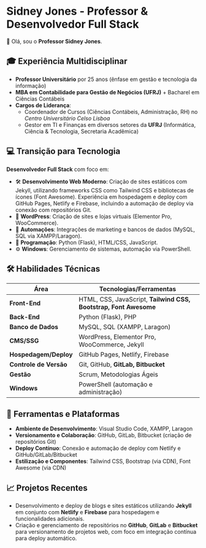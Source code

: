 # Sidney Jones - Professor & Desenvolvedor Full Stack

👋 Olá, sou o **Professor Sidney Jones**.

## 🎓 Experiência Multidisciplinar
- **Professor Universitário** por 25 anos (ênfase em gestão e tecnologia da informação)
- **MBA em Contabilidade para Gestão de Negócios (UFRJ)** + Bacharel em Ciências Contábeis
- **Cargos de Liderança**:
  - Coordenador de Cursos (Ciências Contábeis, Administração, RH) no *Centro Universitário Celso Lisboa*
  - Gestor em TI e Finanças em diversos setores da **UFRJ** (Informática, Ciência & Tecnologia, Secretaria Acadêmica)

## 💻 Transição para Tecnologia
**Desenvolvedor Full Stack** com foco em:
- 🛠️ **Desenvolvimento Web Moderno**: Criação de sites estáticos com Jekyll, utilizando frameworks CSS como Tailwind CSS e bibliotecas de ícones (Font Awesome). Experiência em hospedagem e deploy com GitHub Pages, Netlify e Firebase, incluindo a automação de deploy via conexão com repositórios Git.
- 🚀 **WordPress**: Criação de sites e lojas virtuais (Elementor Pro, WooCommerce).
- 🤖 **Automações**: Integrações de marketing e bancos de dados (MySQL, SQL via XAMPP/Laragon).
- 📜 **Programação**: Python (Flask), HTML/CSS, JavaScript.
- ⚙️ **Windows**: Gerenciamento de sistemas, automação via PowerShell.

## 🛠️ Habilidades Técnicas

| Área                    | Tecnologias/Ferramentas                                           |
|-------------------------|-------------------------------------------------------------------|
| **Front-End**           | HTML, CSS, JavaScript, **Tailwind CSS, Bootstrap, Font Awesome**  |
| **Back-End**            | Python (Flask), PHP                                               |
| **Banco de Dados**      | MySQL, SQL (XAMPP, Laragon)                                       |
| **CMS/SSG**             | WordPress, Elementor Pro, WooCommerce, Jekyll                     |
| **Hospedagem/Deploy**   | GitHub Pages, Netlify, Firebase                                   |
| **Controle de Versão**  | Git, GitHub, **GitLab, Bitbucket**                                |   
| **Gestão**              | Scrum, Metodologias Ágeis                                         |
| **Windows**             | PowerShell (automação e administração)                            |

## 🚀 Ferramentas e Plataformas
- **Ambiente de Desenvolvimento**: Visual Studio Code, XAMPP, Laragon
- **Versionamento e Colaboração**: GitHub, GitLab, Bitbucket (criação de repositórios Git)
- **Deploy Contínuo**: Conexão e automação de deploy com Netlify e GitHub/GitLab/Bitbucket
- **Estilização e Componentes**: Tailwind CSS, Bootstrap (via CDN), Font Awesome (via CDN)

## 📈 Projetos Recentes
- Desenvolvimento e deploy de blogs e sites estáticos utilizando **Jekyll** em conjunto com **Netlify** e **Firebase** para hospedagem e funcionalidades adicionais.
- Criação e gerenciamento de repositórios no **GitHub**, **GitLab** e **Bitbucket** para versionamento de projetos web, com foco em integração contínua para deploy automático.
